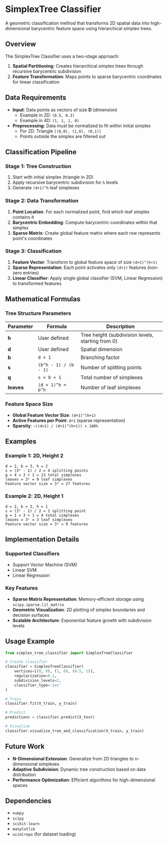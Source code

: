 # SimplexTree Classifier

A geometric classification method that transforms 2D spatial data into high-dimensional barycentric feature space using hierarchical simplex trees.

## Overview

The SimplexTree Classifier uses a two-stage approach:
1. **Spatial Partitioning**: Creates hierarchical simplex trees through recursive barycentric subdivision
2. **Feature Transformation**: Maps points to sparse barycentric coordinates for linear classification

## Data Requirements

- **Input**: Data points as vectors of size **D** (dimension)
  - Example in 2D: `(0.5, 0.3)`
  - Example in 4D: `(1, 1, 1, 0)`
- **Preprocessing**: Data must be normalized to fit within initial simplex
  - For 2D: Triangle `[(0,0), (1,0), (0,1)]`
  - Points outside the simplex are filtered out

## Classification Pipeline

### Stage 1: Tree Construction
1. Start with initial simplex (triangle in 2D)
2. Apply recursive barycentric subdivision for `h` levels
3. Generate `(d+1)^h` leaf simplexes

### Stage 2: Data Transformation
1. **Point Location**: For each normalized point, find which leaf simplex contains it
2. **Barycentric Embedding**: Compute barycentric coordinates within that simplex
3. **Sparse Matrix**: Create global feature matrix where each row represents point's coordinates

### Stage 3: Classification
1. **Feature Vector**: Transform to global feature space of size `(d+1)^(h+1)`
2. **Sparse Representation**: Each point activates only `(d+1)` features (non-zero entries)
3. **Linear Classifier**: Apply single global classifier (SVM, Linear Regression) to transformed features

## Mathematical Formulas

### Tree Structure Parameters
| Parameter | Formula | Description |
|-----------|---------|-------------|
| **h** | User defined | Tree height (subdivision levels, starting from 0) |
| **d** | User defined | Spatial dimension |
| **b** | `d + 1` | Branching factor |
| **s** | `(b^h - 1) / (b - 1)` | Number of splitting points |
| **q** | `s × b + 1` | Total number of simplexes |
| **leaves** | `(d + 1)^h = b^h` | Number of leaf simplexes |

### Feature Space Size
- **Global Feature Vector Size**: `(d+1)^(h+1)`
- **Active Features per Point**: `d+1` (sparse representation)
- **Sparsity**: `~((d+1) / (d+1)^(h+1)) × 100%`

## Examples

### Example 1: 2D, Height 2
```
d = 2, b = 3, h = 2
s = (3² - 1) / 2 = 4 splitting points
q = 4 × 3 + 1 = 13 total simplexes
leaves = 3² = 9 leaf simplexes
Feature vector size = 3³ = 27 features
```

### Example 2: 2D, Height 1
```
d = 2, b = 3, h = 1
s = (3¹ - 1) / 2 = 1 splitting point
q = 1 × 3 + 1 = 4 total simplexes
leaves = 3¹ = 3 leaf simplexes
Feature vector size = 3² = 9 features
```

## Implementation Details

### Supported Classifiers
- Support Vector Machine (SVM)
- Linear SVM
- Linear Regression

### Key Features
- **Sparse Matrix Representation**: Memory-efficient storage using `scipy.sparse.lil_matrix`
- **Geometric Visualization**: 2D plotting of simplex boundaries and decision surfaces
- **Scalable Architecture**: Exponential feature growth with subdivision levels

## Usage Example

```python
from simplex_tree_classifier import SimplexTreeClassifier

# Create classifier
classifier = SimplexTreeClassifier(
    vertices=[(0, 0), (1, 0), (0.5, 1)],
    regularization=0.1,
    subdivision_levels=2,
    classifier_type='svc'
)

# Train
classifier.fit(X_train, y_train)

# Predict
predictions = classifier.predict(X_test)

# Visualize
classifier.visualize_tree_and_classification(X_train, y_train)
```

## Future Work

- **N-Dimensional Extension**: Generalize from 2D triangles to n-dimensional simplexes
- **Adaptive Subdivision**: Dynamic tree construction based on data distribution
- **Performance Optimization**: Efficient algorithms for high-dimensional spaces

## Dependencies

- `numpy`
- `scipy`
- `scikit-learn`
- `matplotlib`
- `ucimlrepo` (for dataset loading)